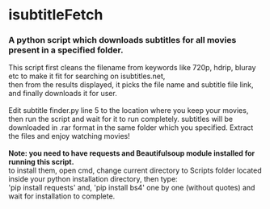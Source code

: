 # isubtitleFetch
<h3>A python script which downloads subtitles for all movies present in a specified folder.</h3>
This script first cleans the filename from keywords like 720p, hdrip, bluray etc to make it fit for searching on isubtitles.net,<br>
then from the results displayed, it picks the file name and subtitle file link, and finally downloads it for user.<br> <br>
Edit subtitle finder.py line 5 to the location where you keep your movies, then run the script and wait for it to run completely. subtitles will be downloaded in .rar format in the same folder which you specified. Extract the files and enjoy watching movies!
<br><br>
<B>Note: you need to have requests and Beautifulsoup module installed for running this script.<br></B>
to install them, open cmd, change current directory to Scripts folder located inside your python installation directory, then type:<br>
'pip install requests' and,
'pip install bs4' one by one (without quotes) and wait for installation to complete.
